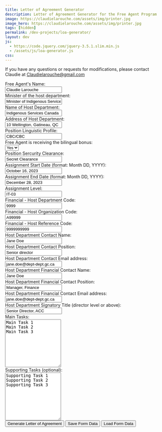 ```yaml
---
title: Letter of Agreement Generator
description: Letter of Agreement Generator for the Free Agent Program
image: https://claudielarouche.com/assets/img/printer.jpg
image_hero: https://claudielarouche.com/assets/img/printer.jpg
tags: [hidden]
permalink: /dev-projects/loa-generator/
layout: dev
js:
  - https://code.jquery.com/jquery-3.5.1.slim.min.js
  - /assets/js/loa-generator.js
css: 
---
```


If you have any questions or requests for modifications, please contact Claudie at Claudielarouche@gmail.com  

<!--
<h2>Coming soon</h2>
<ul>
<li>Change all email addresses into clickable links</li>
<li>Create different versions for different home departments</li>
<li>Maybe more! Submit your ideas to Claudie! </li>
</ul>
-->
<form id="agreementForm">
    <div class="form-group row">
        <label for="personName" class="col-sm-2 col-form-label">Free Agent's Name:</label>
        <div class="col-sm-10">
            <input type="text" class="form-control" id="personName" name="personName" required value="Claudie Larouche">
        </div>
    </div>
    <div class="form-group row">
        <label for="ministerName" class="col-sm-2 col-form-label">Minister of the host department:</label>
        <div class="col-sm-10">
            <input type="text" class="form-control" id="ministerName" name="ministerName" required value="Minister of Indigenous Services">
        </div>
    </div>
    <div class="form-group row">
        <label for="departmentName" class="col-sm-2 col-form-label">Name of Host Department:</label>
        <div class="col-sm-10">
            <input type="text" class="form-control" id="departmentName" name="departmentName" required value="Indigenous Services Canada">
        </div>
    </div>
    <div class="form-group row">
        <label for="departmentAddress" class="col-sm-2 col-form-label">Address of Host Department:</label>
        <div class="col-sm-10">
            <input type="text" class="form-control" id="departmentAddress" name="departmentAddress" required value="10 Wellington, Gatineau, QC">
        </div>
    </div>	
	<div class="form-group row">
        <label for="linguisticProfile" class="col-sm-2 col-form-label">Position Linguistic Profile:</label>
        <div class="col-sm-10">
            <input type="text" class="form-control" id="linguisticProfile" name="linguisticProfile" required value="CBC/CBC">
        </div>
    </div>	
    <div class="form-group row">
        <label for="bilingualBonusDropdown" class="col-sm-2 col-form-label">Free Agent is receiving the bilingual bonus:</label>
        <div class="col-sm-10">
            <select class="form-control" id="bilingualBonusDropdown" name="bilingualBonusDropdown">
                <option value="Yes">Yes</option>
                <option value="No">No</option>
            </select>
        </div>
    </div>	
	<div class="form-group row">
        <label for="clearance" class="col-sm-2 col-form-label">Position Sercurity Clearance:</label>
        <div class="col-sm-10">
            <input type="text" class="form-control" id="clearance" name="clearance" required value="Secret Clearance">
        </div>
    </div>	
	<div class="form-group row">
        <label for="startDate" class="col-sm-2 col-form-label">Assignment Start Date (format: Month DD, YYYY):</label>
        <div class="col-sm-10">
            <input type="text" class="form-control" id="startDate" name="startDate" required value="October 16, 2023">
        </div>
    </div>	
	<div class="form-group row">
        <label for="endDate" class="col-sm-2 col-form-label">Assignment End Date (format: Month DD, YYYY):</label>
        <div class="col-sm-10">
            <input type="text" class="form-control" id="endDate" name="endDate" required value="December 28, 2023">
        </div>
    </div>	
	<div class="form-group row">
        <label for="level" class="col-sm-2 col-form-label">Assignment Level:</label>
        <div class="col-sm-10">
            <input type="text" class="form-control" id="level" name="level" required value="IT-03">
        </div>
    </div>	
	<div class="form-group row">
        <label for="depCode" class="col-sm-2 col-form-label">Financial - Host Department Code:</label>
        <div class="col-sm-10">
            <input type="text" class="form-control" id="depCode" name="depCode" required value="9999">
        </div>
    </div>	
	<div class="form-group row">
        <label for="orgCode" class="col-sm-2 col-form-label">Financial - Host Organization Code:</label>
        <div class="col-sm-10">
            <input type="text" class="form-control" id="orgCode" name="orgCode" required value="A99999">
        </div>
    </div>	
	<div class="form-group row">
        <label for="refCode" class="col-sm-2 col-form-label">Financial - Host Reference Code:</label>
        <div class="col-sm-10">
            <input type="text" class="form-control" id="refCode" name="refCode" required value="9999999999">
        </div>
    </div>	
	<div class="form-group row">
        <label for="hostContactName" class="col-sm-2 col-form-label">Host Department Contact Name:</label>
        <div class="col-sm-10">
            <input type="text" class="form-control" id="hostContactName" name="hostContactName" required value="Jane Doe">
        </div>
    </div>	
	<div class="form-group row">
        <label for="hostContactPosition" class="col-sm-2 col-form-label">Host Department Contact Position:</label>
        <div class="col-sm-10">
            <input type="text" class="form-control" id="hostContactPosition" name="hostContactPosition" required value="Senior director">
        </div>
    </div>	
	<div class="form-group row">
        <label for="hostContactEmail" class="col-sm-2 col-form-label">Host Department Contact Email address:</label>
        <div class="col-sm-10">
            <input type="text" class="form-control" id="hostContactEmail" name="hostContactEmail" required value="jane.doe@dept-dept.gc.ca">
        </div>
    </div>	
	<div class="form-group row">
        <label for="finContactName" class="col-sm-2 col-form-label">Host Department Financial Contact Name:</label>
        <div class="col-sm-10">
            <input type="text" class="form-control" id="finContactName" name="finContactName" required value="Jane Doe">
        </div>
    </div>	
	<div class="form-group row">
        <label for="finContactPosition" class="col-sm-2 col-form-label">Host Department Financial Contact Position:</label>
        <div class="col-sm-10">
            <input type="text" class="form-control" id="finContactPosition" name="finContactPosition" required value="Manager, Finance">
        </div>
    </div>	
	<div class="form-group row">
        <label for="finContactEmail" class="col-sm-2 col-form-label">Host Department Financial Contact Email address:</label>
        <div class="col-sm-10">
            <input type="text" class="form-control" id="finContactEmail" name="finContactEmail" required value="jane.doe@dept-dept.gc.ca">
        </div>
    </div>	
	<div class="form-group row">
        <label for="signatoryTitle" class="col-sm-2 col-form-label">Host Department Signatory Title (director level or above):</label>
        <div class="col-sm-10">
            <input type="text" class="form-control" id="signatoryTitle" name="signatoryTitle" required value="Senior Director, ACC">
        </div>
    </div>
    <div class="form-group row">
        <label for="mainTasks" class="col-sm-2 col-form-label">Main Tasks:</label>
        <div class="col-sm-10">
            <textarea class="form-control" id="mainTasks" name="mainTasks" rows="10">Main Task 1
Main Task 2
Main Task 3</textarea>
        </div>
    </div>
    <div class="form-group row">
        <label for="supportingTasks" class="col-sm-2 col-form-label">Supporting Tasks (optional):</label>
        <div class="col-sm-10">
            <textarea class="form-control" id="supportingTasks" name="supportingTasks" rows="10">Supporting Task 1
Supporting Task 2
Supporting Task 3</textarea>
        </div>
    </div>
    <div class="button-group">
        <button type="button" class="btn btn-primary" onclick="generateAgreement()">Generate Letter of Agreement</button>
	    <!-- Save button -->
        <button type="button" class="btn btn-success" onclick="saveFormData()">Save Form Data</button>
        <!-- Load button -->
        <input type="file" id="fileInput" style="display: none;">
        <button type="button" class="btn btn-info" onclick="loadFormData()">Load Form Data</button>
    </div>

	
</form>


    
<div class="letter-content" id="letterContent" style="display: none;">
		<h1 id="letterTitle">Letter of Agreement</h1>
        <p id="betweenParagraph"><strong>Between</strong></p>
		<p><strong>His Majesty the King in Right of Canada</strong> as represented by the <strong><span id="ministerNameDisplay">[Minister]</span></strong>, acting through <strong><span id="departmentNameDisplay">[Name of Department]</span> (the host department)</strong> at <span id="addressDisplay">[Address of Department]</span>.</p>
        <p id="andParagraph"><strong>and</strong></p>
		<p><strong>His Majesty the King in Right of Canada</strong> as represented by the <strong>Minister of Natural Resources</strong>, acting through <strong>Natural Resources Canada (the home department)</strong> at 580 Booth Street, Ottawa, Ontario.</p>
        <p id="partiesAgreeParagraph">The parties agree to the following:</p>
        <h2 id="agreementHeading">1.0 The Agreement</h2>
        <p id="agreementContentParagraph">1.1&nbsp;&nbsp;With this Agreement, the host department is retaining the services of <strong><span id="personNameDisplay">[NAME]</span></strong>, as part of the Canada’s Free Agents program, pursuant to discussions between the host department and the home department to have the Free Agent undertake the work described in Annex A of this Agreement for the benefit and at the request of the host department.</p>
		<h2>2.0 Administrative responsibilities of the home department and the Free Agent</h2>
		<p>2.1 The home department remains the Free Agent’s substantive employer and shall be responsible for managing the Free Agent’s human resources (HR) file, which includes:</p>
		<ul>
			<li>approving leave requests</li>
			<li>completing the performance management agreement, with input from the host manager</li>
			<li>providing regular training and development opportunities</li>
		</ul>
		<p>2.2 As an indeterminate employee of the home department, the Free Agent has certain responsibilities, including but not limited to:</p>
		<ul>
			<li>returning to the home department as needed</li>
			<li>returning to the home department periodically during business hours to ensure that their IT equipment is up to date</li>
		</ul>
		<h2>3.0 Administrative responsibilities of the host department</h2>
		<p>3.1 <strong>For acting assignments only</strong>: If the Free Agent is working at a level that is higher than the employee’s substantive level, the host department is responsible for:</p>
		<ul>
			<li>ensuring the Free Agent meets merit and has been assessed as a fit for the opportunity</li>
			<li>undertaking the related staffing action</li>
			<li>ensuring that the signed letter of offer has been submitted to the home department a minimum of 10 business days prior to its effective date to allow for HR-to-Pay data entry deadlines to be met (to mitigate pay issues for the Free Agent)</li>
		</ul>
<p>3.2 <strong>Performance feedback</strong>: The host department shall provide the home department with feedback about the Free Agent’s performance to enable completion of the Free Agent’s performance management agreement. This feedback will be solicited by the home department periodically, with the host department’s response required within stipulated timelines.</p>
<p>3.3 <strong>Leave approval</strong>: The Free Agent will confirm the host manager’s agreement for any leave taken during the assignment. The Free Agent will then provide the leave information along with host manager’s consent to the talent manager for approval.</p>
<p>3.4 <strong>Vacation and other leave</strong>: Free Agents are indeterminate federal employees and as such have access to leave provisions and other benefits set out in their collective agreements. The host department agrees to allow the Free Agent to take an amount of leave that is, at a minimum, proportionate to the amount of leave the Free Agent is entitled to on an annual basis, pro-rated for the duration of the Agreement.</p>

<p>3.5 <strong>Collective agreement</strong>: All aspects of this Agreement must follow the Free Agent’s collective agreement as it pertains to the appropriate respective bargaining agent.</p>

<p>3.6 <strong>Official languages</strong>: By signing this Agreement, the host department attests that the linguistic profile in relation to the work objectives outlined in Annex A of this Agreement has been objectively established in compliance with the <a href="https://www.tbs-sct.canada.ca/pol/doc-eng.aspx?id=26168">Directive on Official Languages for People Management</a>. As work objectives are being developed for the Free Agent’s assignment, the host department is invited to use the following TBS tool as guidance when determining the linguistic profile of the work position: <a href="https://www.tbs-sct.canada.ca/lp-pl/index.aspx?Lang=EN">Determining the Linguistic Profile of Bilingual Positions</a>.</p>

<p>The host department acknowledges that it is responsible for ensuring that the obligations of the Official Languages Act, involving Parts IV and V as well as the Directive on Official Languages for People Management, are met at all times with respect to service to the public and language of work within federal institutions, in support of the work objectives outlined in Annex A.</p>

<p>The linguistic profile of the position is confirmed to be <strong><span id="linguisticProfileDisplay">CBC/CBC</span></strong>, which the home department confirms the Free Agent currently meets.</p>

<p>3.7 <strong>Security</strong>: The host department confirms that the security requirement of the position is <strong><span id="clearanceDisplay">secret clearance</span></strong>, which the home department confirms the Free Agent currently meets.</p>

<p>3.8 <strong>Overtime</strong>: If a Free Agent accrues overtime approved by the host manager during the period covered by the Agreement, the Free Agent can take time in lieu, which <strong>must be taken during the assignment</strong> and must not replace regular vacation leave as provided in section 3.4.</p>

<p>Should a Free Agent choose to be compensated by cash payment for overtime, the home department will bill the host department as set out in the process laid out in section 5.0 and in accordance with the provisions of the Free Agent’s collective agreement.</p>

<p>3.9 <strong>Free Agent training and development</strong>: The host department agrees to allow the Free Agent to attend the following:</p>
<ul>
			<li>a regular one-hour virtual Free Agents team meeting every two weeks with the Free Agent’s home department</li>
			<li>a Free Agent virtual program-wide event (approximately one to two hours) per month</li>
			<li>a two-day, in-person program-wide learning and development session for Free Agents, to a maximum of once each year. Free Agents located outside the National Capital Region may require a maximum of two additional days for travel if the activity is in person.</li>
		</ul>


<p>3.10 <strong>Other training and development</strong>: Learning activities that are required by the host department shall be organized and paid for by the host department.</p>

<p>When and where possible, it is encouraged to allow the Free Agent to attend host department learning and development activities aligned with departmental or government priorities or with the Free Agent’s career objectives.</p>

<p>Learning activities discussed as part of the Free Agent’s yearly performance agreement would be organized and paid for by the home department. The Free Agent’s attendance is at the discretion of the host department, which commits to making every effort to ensure that the Free Agent’s participation is facilitated, understanding the importance of balancing operational needs.</p>

<h2>4.0 Duration and termination of the agreement</h2>


<p>4.1 Activities under this Agreement shall commence on <strong><span id="startDateDisplay">October 16, 2023</span></strong>, and conclude on <strong><span id="endDateDisplay">December 28, 2023</span></strong>, or at completion of the work described in Annex A.</p>

<p>4.2 Should the completion of the work covered by this Agreement require an extension beyond or conclude before <strong><span id="endDateDisplay2">December 28, 2023</span></strong>, the home department and the host department can agree to an amended end date by signing an amendment to this Agreement, provided by the home department.</p>

<p>4.3 The host department or the home department may terminate this Agreement before completion of the work by providing a minimum of 10 business days’ notice. In such a case, the home department shall be entitled to all payments for which services were performed up to the amended end date of the Agreement.</p>

<p>4.4 At the completion of the assignment, any unexpended advanced funds shall be returned to the host department via an Interdepartmental Settlement (IS) transfer.</p>

<h2>5.0 Source of funding</h2>

<p>5.1 Upon execution of this Agreement by the parties, at periods identified as part of departmental salary recovery processes, the home department will bill the host department via an IS transfer in accordance with the provisions of the Agreement.</p>

<p>The IS transfer will include the following amounts:</p>

<ol><li><strong>100%</strong> of the Free Agent’s indeterminate <span id="bilingualBonusDisplay1">and bilingual bonus </span>at the <strong><span id="levelDisplay">IT-03</span></strong> level for the duration of the Agreement in accordance with the Directive on Terms and Conditions of Employment and the Bilingualism Bonus Directive</li>
<li>an additional 20% of the Free Agent’s salary<span id="bilingualBonusDisplay2"> and bilingualism bonus</span>, including for any overtime hours that are payable in cash</li>
</ol>

<p>5.2 Host financial information:</p>

<ul>
<li>Host Department Code: <span id="depCodeDisplay">9999</span></li>
<li>Host Organization Code: <span id="orgCodeDisplay">A99999</span></li>
<li>Host Reference Code: <span id="refCodeDisplay">9999999999</span></li>
</ul>

<p>5.3 Salary costs incurred during extended leave (for example, parental leave) will be reduced from the salary amount as described in section 5.1.</p>
<p>5.4 Where the actual salary currently paid to the Free Agent differs from the salary being currently earned, the recovery will reflect the full earned pay and related 20%, as outlined in section 5.1. This recovery will allow for retroactive reimbursement, for example, where there is a delay in processing acting pay or in the transfer of a pay file. It will also allow, in the case of Free Agents who request to take leave with income averaging and whose 12-month repayment period falls partially or entirely within this assignment, for their salary to be recovered at the full rate for their classification and level while working in order for them to self-fund their leave.</p>
<p>5.5 If a host department chooses to use an O&M envelope to pay for some or all of the costs in section 5.1, it is incumbent on the host department to be responsible for any fee to convert those funds to salary. The home department must ultimately receive sufficient funds to fully cover the Free Agent’s salary and other salary costs funded via the 20% identified in section 5.1.</p>
<h2>6.0 Notices</h2>
<p>6.1 All notices and communications to the home department shall be addressed to:</p>
<p><strong>Jodi LeBlanc</strong><br> 
Talent Manager | Gestionnaire de talents<br>
Canada's Free Agents | Agents libres du Canada<br>
Natural Resources Canada | Ressources naturelles Canada<br>
782-377-1621 or <a href="mailto:jodi.leblanc@nrcan-rncan.gc.ca">jodi.leblanc@nrcan-rncan.gc.ca</a></p>
<p>6.2 All notices and communications to the host department in connection with this Agreement shall be addressed to:</p>
<p><strong><span id="hostContactNameDisplay">Jane Doe</span></strong><br>
<span id="hostContactPositionDisplay">Senior Director</span><br>
<span id="department2Display">Indigenous Services Canada</span><br>
<span id="hostContactEmailDisplay">jane.doe@sac-isc.gc.ca</span></p>
<p>Financial Contact:</p>
<p><strong><span id="finContactNameDisplay">John Doe</span></strong><br>
<span id="finContactPositionDisplay">Manager, Financial Services, Business Management Unit</span><br>
<span id="department3Display">Indigenous Services Canada</span><br>
<span id="finContactEmailDisplay">john.doe@sac-isc.gc.ca</span></p>
<p><strong>IN WITNESS WHEREOF, each of the parties have signed.</strong></p>
<p>HIS MAJESTY THE KING IN RIGHT OF CANADA</p>
<p>as represented by the <strong>Minister of Natural Resources</strong></p>
<br><br>
<p>Signature: _______________________________</p>
<p>Title: DG, Planning, Delivery and Results, SPI </p>

<hr>

<p>HIS MAJESTY THE KING IN RIGHT OF CANADA</p>
<p>as represented by the <strong><span id="minister2Display">Minister of Indigenous Services</span></strong></p>
<br><br>
<p>Signature: _______________________________</p>
<p>Title: <span id="signatoryTitleDisplay"></span></p>

<hr>

<p>Witnessed by, and in concurrence with the Attachments annexed to this agreement:</p>
<p>FREE AGENT</p>
<br><br>
<p>Signature: ________________________________</p>

<h2>ANNEX A</h2>
<p>ASSIGNMENT WORK OBJECTIVES</p>
<p><strong>Main Tasks </strong></p>
<div id="mainTasksDisplay"></div>

<p id="supportingTasksParagraph"><strong>Supporting Tasks </strong></p>
<div id="supportingTasksDisplay"></div>